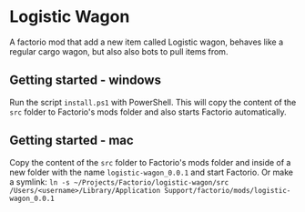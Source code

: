 # Logistic Wagon
A factorio mod that add a new item called Logistic wagon, behaves like a regular cargo wagon, but also also bots to pull items from.

## Getting started - windows
Run the script `install.ps1` with PowerShell. This will copy the content of the `src` folder to Factorio's mods folder and also starts Factorio automatically.

## Getting started - mac
Copy the content of the `src` folder to Factorio's mods folder and inside of a new folder with the name `logistic-wagon_0.0.1` and start Factorio.
Or make a symlink: `ln -s ~/Projects/Factorio/logistic-wagon/src /Users/<username>/Library/Application Support/factorio/mods/logistic-wagon_0.0.1`